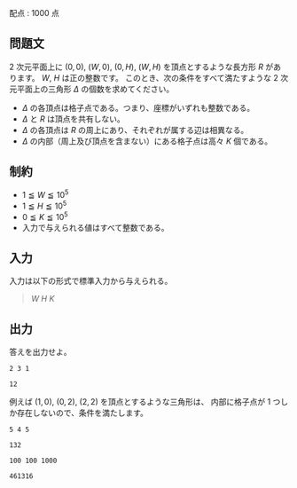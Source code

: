 配点 : $1000$ 点

## 問題文

$2$ 次元平面上に $(0,0)$, $(W,0)$, $(0,H)$, $(W,H)$ を頂点とするような長方形 $R$ があります。
$W$, $H$ は正の整数です。
このとき、次の条件をすべて満たすような $2$ 次元平面上の三角形 $\Delta$ の個数を求めてください。

- $\Delta$ の各頂点は格子点である。つまり、座標がいずれも整数である。
- $\Delta$ と $R$ は頂点を共有しない。
- $\Delta$ の各頂点は $R$ の周上にあり、それぞれが属する辺は相異なる。
- $\Delta$ の内部（周上及び頂点を含まない）にある格子点は高々 $K$ 個である。

## 制約

- $1 \leqq W \leqq 10^5$
- $1 \leqq H \leqq 10^5$
- $0 \leqq K \leqq 10^5$
- 入力で与えられる値はすべて整数である。

## 入力

入力は以下の形式で標準入力から与えられる。

> $W$ $H$ $K$

## 出力

答えを出力せよ。

```input1
2 3 1
```

```output1
12
```

例えば $(1,0)$, $(0,2)$, $(2,2)$ を頂点とするような三角形は、
内部に格子点が $1$ つしか存在しないので、条件を満たします。

```input2
5 4 5
```

```output2
132
```

```input3
100 100 1000
```

```output3
461316
```
